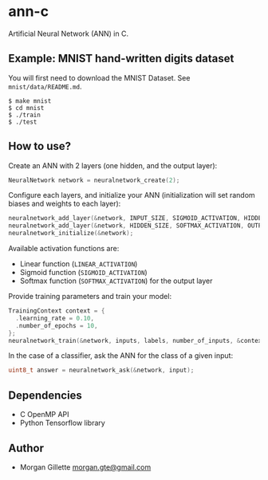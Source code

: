 # ann-c

Artificial Neural Network (ANN) in C. 

## Example: MNIST hand-written digits dataset

You will first need to download the MNIST Dataset. See `mnist/data/README.md`.

```
$ make mnist
$ cd mnist
$ ./train
$ ./test
```

## How to use?

Create an ANN with 2 layers (one hidden, and the output layer):

```c
NeuralNetwork network = neuralnetwork_create(2);
```

Configure each layers, and initialize your ANN (initialization will set random biases and weights to each layer):

```c
neuralnetwork_add_layer(&network, INPUT_SIZE, SIGMOID_ACTIVATION, HIDDEN_SIZE);
neuralnetwork_add_layer(&network, HIDDEN_SIZE, SOFTMAX_ACTIVATION, OUTPUT_SIZE);
neuralnetwork_initialize(&network);
```

Available activation functions are: 
- Linear function (`LINEAR_ACTIVATION`)
- Sigmoid function (`SIGMOID_ACTIVATION`)
- Softmax function (`SOFTMAX_ACTIVATION`) for the output layer

Provide training parameters and train your model:

```c
TrainingContext context = {
  .learning_rate = 0.10,
  .number_of_epochs = 10,
};
neuralnetwork_train(&network, inputs, labels, number_of_inputs, &context);
```

In the case of a classifier, ask the ANN for the class of a given input:

```c
uint8_t answer = neuralnetwork_ask(&network, input);
```

## Dependencies

- C OpenMP API
- Python Tensorflow library

## Author

- Morgan Gillette <morgan.gte@gmail.com>
